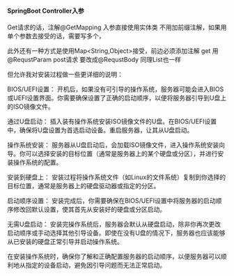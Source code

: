 #### SpringBoot Controller入参

Get请求的话，注解@GetMapping 入参直接使用实体类 不用加前缀注解，如果用单个参数去接受的话，需要写多个，


此外还有一种方式是使用Map<String,Object>接受，前边必须添加注解 get 用@RequstParam
post请求 要改成@RequstBody
同理List也一样





但允许我对安装过程做一些更详细的说明：

BIOS/UEFI设置： 开机后，如果没有可引导的操作系统，服务器可能会进入BIOS或UEFI设置界面。你需要确保设置了正确的启动顺序，以便将服务器引导到U盘上的ISO镜像文件。

通过U盘启动： 插入装有操作系统安装ISO镜像文件的U盘。在BIOS/UEFI设置中，确保将U盘设置为首选启动设备。重启服务器，让其从U盘启动。

操作系统安装： 服务器从U盘启动后，会加载ISO镜像文件，进入操作系统安装向导。你可以选择安装的目标位置（通常是服务器上的某个硬盘或分区），并进行安装操作系统的配置。

安装到硬盘上： 安装过程将操作系统文件（如Linux的文件系统）复制到你选择的目标位置，通常是服务器上的硬盘驱动器或指定的分区。

启动顺序设置： 安装完成后，你需要确保在BIOS/UEFI设置中将服务器的启动顺序修改回默认设置，使其首先从安装好的硬盘或分区启动。

无需U盘启动： 安装完操作系统后，服务器会默认从硬盘启动，除非你再次更改启动顺序或手动选择其他引导设备。即使在没有U盘的情况下，服务器也应该能够从已安装的硬盘正常引导并启动操作系统。

在安装操作系统时，确保你了解和正确配置服务器的启动顺序，以便服务器可以顺利地从指定的设备启动，避免因引导问题而无法正常启动。